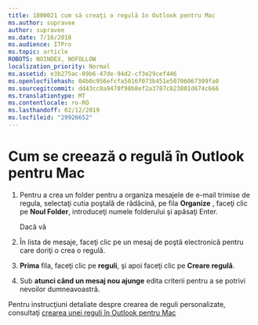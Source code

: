 ```yaml
---
title: 1800021 cum să creaţi o regulă în Outlook pentru Mac
ms.author: supravee
author: supravee
ms.date: 7/16/2018
ms.audience: ITPro
ms.topic: article
ROBOTS: NOINDEX, NOFOLLOW
localization_priority: Normal
ms.assetid: e3b275ac-09b6-47de-94d2-cf3e29cef446
ms.openlocfilehash: 04b0c956efcfa5016f073b451e50706067309fa0
ms.sourcegitcommit: dd43cc0a9470f98b8ef2a3787c823801d674c666
ms.translationtype: MT
ms.contentlocale: ro-RO
ms.lasthandoff: 02/12/2019
ms.locfileid: "29926652"
---
```

# <a name="how-to-create-a-rule-in-outlook-for-mac"></a>Cum se creează o regulă în Outlook pentru Mac

1. Pentru a crea un folder pentru a organiza mesajele de e-mail trimise de regula, selectaţi cutia poştală de rădăcină, pe fila **Organize** , faceţi clic pe **Noul Folder**, introduceţi numele folderului şi apăsaţi Enter.
    
    Dacă vă 
    
2. În lista de mesaje, faceţi clic pe un mesaj de poştă electronică pentru care doriţi o crea o regulă.
    
3. **Prima** fila, faceţi clic pe **reguli**, şi apoi faceţi clic pe **Creare regulă**.
    
4. Sub **atunci când un mesaj nou ajunge** edita criterii pentru a se potrivi nevoilor dumneavoastră. 
    
Pentru instrucţiuni detaliate despre crearea de reguli personalizate, consultaţi [crearea unei reguli în Outlook pentru Mac](https://aka.ms/AA1uy0v)
  

